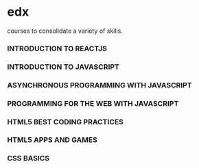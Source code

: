 # edx

courses to consolidate a variety of skills.

### INTRODUCTION TO REACTJS

### INTRODUCTION TO JAVASCRIPT

### ASYNCHRONOUS PROGRAMMING WITH JAVASCRIPT

### PROGRAMMING FOR THE WEB WITH JAVASCRIPT

### HTML5 BEST CODING PRACTICES

### HTML5 APPS AND GAMES


### CSS BASICS
